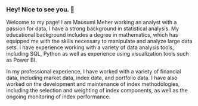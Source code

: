 ### Hey! Nice to see you. 👋
Welcome to my page!
I am Mausumi Meher working an analyst with a passion for data, I have a strong background in statistical analysis. My educational background includes a degree in mathematics, which has equipped me with the skills necessary to manipulate and analyze large data sets. I have experience working with a variety of data analysis tools, including SQL, Python as well as experience using visualization tools such as Power BI.

In my professional experience, I have worked with a variety of financial data, including market data, index data, and portfolio data. I have also worked on the development and maintenance of index methodologies, including the selection and weighting of index components, as well as the ongoing monitoring of index performance.






